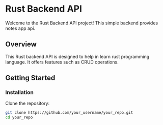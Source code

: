 # Rust Backend API

Welcome to the Rust Backend API project! This simple backend provides notes app api.

## Overview

This Rust backend API is designed to help in learn rust programming language. It offers features such as CRUD operations.

## Getting Started

### Installation

Clone the repository:

```bash
git clone https://github.com/your_username/your_repo.git
cd your_repo
